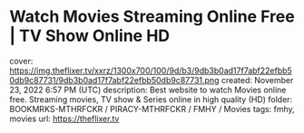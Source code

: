 # Watch Movies Streaming Online Free | TV Show Online HD

cover: https://img.theflixer.tv/xxrz/1300x700/100/9d/b3/9db3b0ad17f7abf22efbb50db9c87731/9db3b0ad17f7abf22efbb50db9c87731.png
created: November 23, 2022 6:57 PM (UTC)
description: Best website to watch Movies online free. Streaming movies, TV show & Series online in high quality (HD)
folder: BOOKMRKS-MTHRFCKR / PIRACY-MTHRFCKR / FMHY / Movies
tags: fmhy, movies
url: https://theflixer.tv
